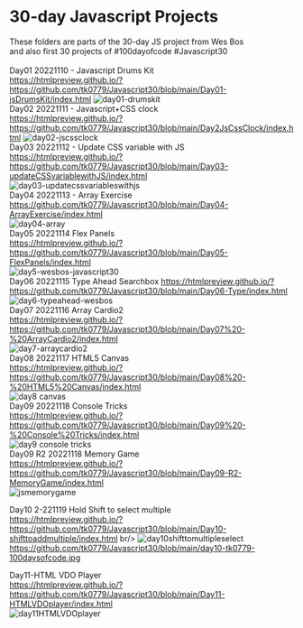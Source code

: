 # 30-day Javascript Projects
These folders are parts of the 30-day JS project from Wes Bos <br>
and also first 30 projects of #100dayofcode
#Javascript30 <br><br>
Day01 20221110 - Javascript Drums Kit <br>
https://htmlpreview.github.io/?https://github.com/tk0779/Javascript30/blob/main/Day01-jsDrumsKit/index.html
![day01-drumskit](https://github.com/tk0779/Javascript30/blob/main/day01-100daysofcode-tk0779.jpg?raw=true)
<br/>
Day02 20221111 - Javascript+CSS clock <br>
https://htmlpreview.github.io/?https://github.com/tk0779/Javascript30/blob/main/Day2JsCssClock/index.html
![day02-jscssclock](https://github.com/tk0779/Javascript30/blob/main/day02-100daysofcode-tk0779.jpg?raw=true)
<br/>
Day03 20221112 - Update CSS variable with JS <br>
https://htmlpreview.github.io/?https://github.com/tk0779/Javascript30/blob/main/Day03-updateCSSvariablewithJS/index.html <br>
![day03-updatecssvariableswithjs](https://github.com/tk0779/Javascript30/blob/main/day03-100daysofcode-tk0779.jpg?raw=true)
<br/>
Day04 20221113 - Array Exercise <br/>
https://github.com/tk0779/Javascript30/blob/main/Day04-ArrayExercise/index.html <br/>
![day04-array](https://github.com/tk0779/Javascript30/blob/main/day04-100daysofcode-tk0779.jpg?raw=true)
<br/>
Day05 20221114 Flex Panels <br/>
https://htmlpreview.github.io/?https://github.com/tk0779/Javascript30/blob/main/Day05-FlexPanels/index.html <br/>
![day5-wesbos-javascript30](https://github.com/tk0779/Javascript30/blob/main/day05-100daysofcode-tk0779.gif?raw=true)
<br/>
Day06 20221115 Type Ahead Searchbox
https://htmlpreview.github.io/?https://github.com/tk0779/Javascript30/blob/main/Day06-Type/index.html <br/>
![day6-typeahead-wesbos](https://github.com/tk0779/Javascript30/blob/main/day06-100daysofcode-tk0779.jpg?raw=true)
<br/>
Day07 20221116 Array Cardio2 <br/>
https://htmlpreview.github.io/?https://github.com/tk0779/Javascript30/blob/main/Day07%20-%20ArrayCardio2/index.html <br/>
![day7-arraycardio2](https://github.com/tk0779/Javascript30/blob/main/day07-100daysofcode-tk0779.jpg?raw=true)
<br/>
Day08 20221117 HTML5 Canvas <br/>
https://htmlpreview.github.io/?https://github.com/tk0779/Javascript30/blob/main/Day08%20-%20HTML5%20Canvas/index.html <br/>
![day8 canvas](https://github.com/tk0779/Javascript30/blob/main/day08-100daysofcode-tk0779.gif?raw=true)
<br/>
Day09 20221118 Console Tricks <br/>
https://htmlpreview.github.io/?https://github.com/tk0779/Javascript30/blob/main/Day09%20-%20Console%20Tricks/index.html<br/>
![day9 console tricks](https://github.com/tk0779/Javascript30/blob/main/day09-consoletricks.jpg?raw=true)
<br/>
Day09 R2 20221118 Memory Game <br/>
https://htmlpreview.github.io/?https://github.com/tk0779/Javascript30/blob/main/Day09-R2-MemoryGame/index.html <br/>
![jsmemorygame](https://github.com/tk0779/Javascript30/blob/main/day09r2-memorygame.gif?raw=true)<br/>

Day10 2-221119 Hold Shift to select multiple<br/>
https://htmlpreview.github.io/?https://github.com/tk0779/Javascript30/blob/main/Day10-shifttoaddmultiple/index.html br/>
![day10shifttomultipleselect](https://github.com/tk0779/Javascript30/blob/main/day10-tk0779-100daysofcode.jpg?raw=true)
https://github.com/tk0779/Javascript30/blob/main/day10-tk0779-100daysofcode.jpg <br/>

Day11-HTML VDO Player <br/>
https://htmlpreview.github.io/?https://github.com/tk0779/Javascript30/blob/main/Day11-HTMLVDOplayer/index.html <br/>
![day11HTMLVDOplayer](https://github.com/tk0779/Javascript30/blob/main/day11-100daysofcode-tk0779.png?raw=true)<br/>
